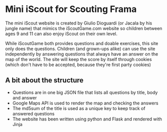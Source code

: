 # Mini iScout for Scouting Frama
The mini iScout website is created by Giulio Dioguardi (or Jacala by his jungle name) that mimics the iScoutGame.com website so children between ages 9 and 11 can also enjoy iScout on their own level.

While iScoutGame both provides questions and doable exercises, this site only does the questions.
Children (and grown-ups alike) can use the site independently by answering questions that always have an answer on the map of the world. The site will keep the score by itself through cookies (which don't have to be accepted, because they're first party cookies)

## A bit about the structure
* Questions are in one big JSON file that lists all questions by title, body and answer
* Google Maps API is used to render the map and checking the answers
* The md5sum of the title is used as a unique key to keep track of answered questions
* The website has been written using python and Flask and rendered with Jinja
